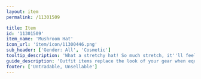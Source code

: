 ```yaml
---
layout: item
permalink: /11301509

title: Item
id: '11301509'
item_name: 'Mushroom Hat'
icon_url: 'item/icon/11300446.png'
sub_header: ['Gender: All', 'Cosmetic']
tooltip_description: 'What a stretchy hat! So much stretch, it''ll feel like it was made just for you!'
guide_description: 'Outfit items replace the look of your gear when equipped.'
footer: ['Untradable, Unsellable']
---
```

